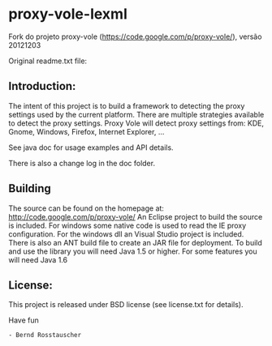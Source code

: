 proxy-vole-lexml
================

Fork do projeto proxy-vole (https://code.google.com/p/proxy-vole/), versão 20121203

Original readme.txt file:

Introduction:
-------------
The intent of this project is to build a framework to detecting the proxy settings
used by the current platform. There are multiple strategies available to detect the 
proxy settings. Proxy Vole will detect proxy settings from: 
KDE, Gnome, Windows, Firefox, Internet Explorer, ...

See java doc for usage examples and API details. 

There is also a change log in the doc folder.

Building
--------
The source can be found on the homepage at: http://code.google.com/p/proxy-vole/ 
An Eclipse project to build the source is included. 
For windows some native code is used to read the IE proxy configuration.
For the windows dll an Visual Studio project is included.
There is also an ANT build file to create an JAR file for deployment.
To build and use the library you will need Java 1.5 or higher.
For some features you will need Java 1.6

License:
--------
This project is released under BSD license (see license.txt for details).

Have fun

	- Bernd Rosstauscher  

